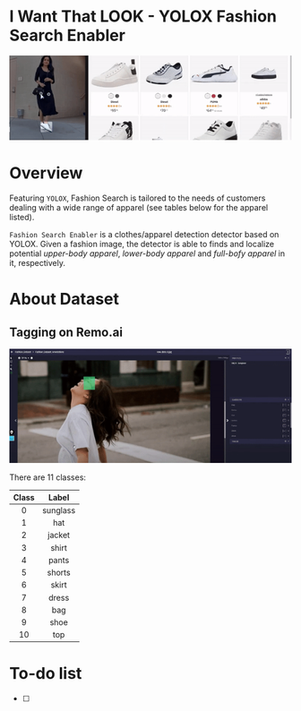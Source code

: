 # I Want That LOOK - YOLOX Fashion Search Enabler

<p align="center">
  <img src="https://github.com/ArdaniahJ/Custom_Training_with_YOLOX_ONNX/blob/main/demo.gif" />
</p>

# Overview
Featuring `YOLOX`, Fashion Search is tailored to the needs of customers dealing with a wide range of apparel (see tables below for the apparel listed). 

`Fashion Search Enabler` is a clothes/apparel detection detector based on YOLOX. Given a fashion image, the detector is able to finds and localize potential _upper-body apparel_, _lower-body apparel_ and _full-bofy apparel_ in it, respectively. 


# About Dataset
## Tagging on Remo.ai
<p align="center">
  <img src="https://github.com/ArdaniahJ/Custom_Training_with_YOLOX_ONNX/blob/main/remo_ai_tagging.gif" />
</p>

There are 11 classes:
  
 Class | Label|
| :------------: |:---------------:|
| 0 | sunglass| 
| 1   | hat      |
| 2  | jacket       |
| 3 | shirt   |
| 4 | pants   |
| 5 | shorts   |
| 6 | skirt   |
| 7 | dress   |
| 8 | bag   |
| 9 | shoe   |
| 10 | top   |

# To-do list
- [ ] 


